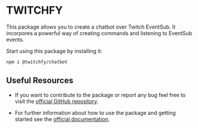# TWITCHFY

This package allows you to create a chatbot over Twitch EventSub. It incorpores a powerful way of creating commands and listening to EventSub events.

Start using this package by installing it:

```bash
npm i @twitchfy/chatbot
```

## Useful Resources

* If you want to contribute to the package or report any bug feel free to visit the [official GitHub repository](https://github.com/twitchfy/twitchfy).

* For further information about how to use the package and getting started see the [official documentation](https://twitchfy-docs.vercel.app).